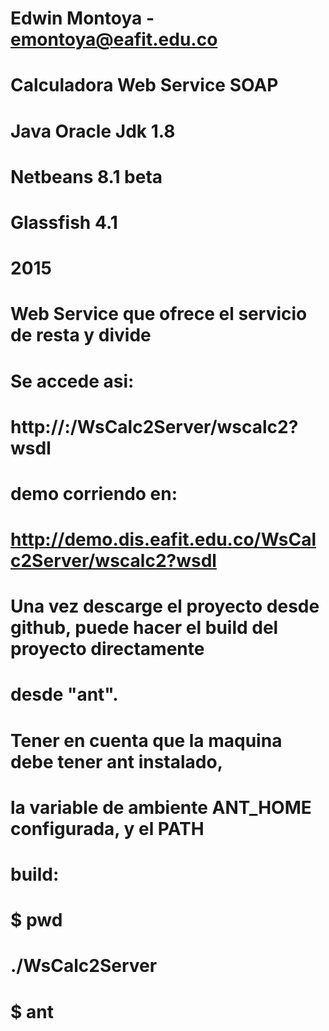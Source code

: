 # Edwin Montoya - emontoya@eafit.edu.co
# Calculadora Web Service SOAP
# Java Oracle Jdk 1.8
# Netbeans 8.1 beta
# Glassfish 4.1
# 2015

# Web Service que ofrece el servicio de resta y divide
# Se accede asi:

# http://<server>:<port>/WsCalc2Server/wscalc2?wsdl

# demo corriendo en:

# http://demo.dis.eafit.edu.co/WsCalc2Server/wscalc2?wsdl

# Una vez descarge el proyecto desde github, puede hacer el build del proyecto directamente
# desde "ant".

# Tener en cuenta que la maquina debe tener ant instalado,
# la variable de ambiente ANT_HOME configurada, y el PATH

# build:
# $ pwd
# ./WsCalc2Server
# $ ant

